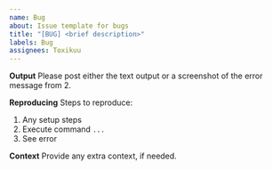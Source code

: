 ```yaml
---
name: Bug
about: Issue template for bugs
title: "[BUG] <brief description>"
labels: Bug
assignees: Toxikuu
---
```


**Output**
Please post either the text output or a screenshot of the error message from 2.

**Reproducing**
Steps to reproduce:
1. Any setup steps
2. Execute command `...`
3. See error

**Context**
Provide any extra context, if needed.
